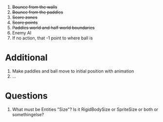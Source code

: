 
1. ~~Bounce from the walls~~
1. ~~Bounce from the paddles~~
1. ~~Score zones~~
1. ~~Score points~~
1. ~~Paddles world and half world boundaries~~
1. Enemy AI
1. If no action, that -1 point to where ball is

# Additional

1. Make paddles and ball move to initial position with animation
1. ...

# Questions

1. What must be Entities "Size"? Is it RigidBodySize or SpriteSize or both or somethingelse? 